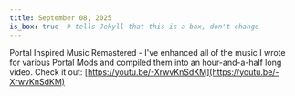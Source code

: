```yaml
---
title: September 08, 2025
is_box: true  # tells Jekyll that this is a box, don't change
---
```

Portal Inspired Music Remastered - I've enhanced all of the music I wrote for various Portal Mods and compiled them into an hour-and-a-half long video. Check it out: [https://youtu.be/-XrwvKnSdKM](https://youtu.be/-XrwvKnSdKM)


